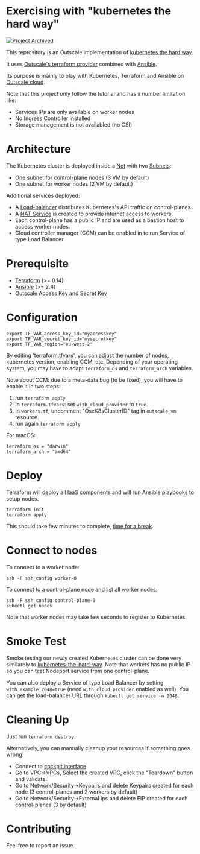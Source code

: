 # Exercising with "kubernetes the hard way"
[![Project Archived](https://docs.outscale.com/fr/userguide/_images/Project-Archived-red.svg)](https://docs.outscale.com/en/userguide/Open-Source-Projects.html)

This reprository is an Outscale implementation of [kubernetes the hard way](https://github.com/kelseyhightower/kubernetes-the-hard-way).

It uses [Outscale's terraform provider](https://registry.terraform.io/providers/outscale-dev/outscale/latest/docs) combined with [Ansible](https://www.ansible.com/).

Its purpose is mainly to play with Kubernetes, Terraform and Ansible on [Outscale cloud](http://www.outscale.com/).

Note that this project only follow the tutorial and has a number limitation like:
- Services IPs are only available on worker nodes
- No Ingress Controller installed
- Storage management is not availabled (no CSI)

# Architecture

The Kubernetes cluster is deployed inside a [Net](https://docs.outscale.com/en/userguide/About-Nets.html) with two [Subnets](https://docs.outscale.com/en/userguide/Getting-Information-About-Your-Subnets.html):
- One subnet for control-plane nodes (3 VM by default)
- One subnet for worker nodes (2 VM by default)

Additional services deployed:
- A [Load-balancer](https://docs.outscale.com/en/userguide/About-Load-Balancers.html) distributes Kubernetes's API traffic on control-planes.
- A [NAT Service](https://docs.outscale.com/en/userguide/About-NAT-Services.html) is created to provide internet access to workers.
- Each control-plane has a public IP and are used as a bastion host to access worker nodes.
- Cloud controller manager (CCM) can be enabled in to run Service of type Load Balancer

# Prerequisite

- [Terraform](https://www.terraform.io/) (>= 0.14)
- [Ansible](https://www.ansible.com/) (>= 2.4)
- [Outscale Access Key and Secret Key](https://docs.outscale.com/en/userguide/Creating-an-Access-Key.html)

# Configuration

```
export TF_VAR_access_key_id="myaccesskey"
export TF_VAR_secret_key_id="mysecretkey"
export TF_VAR_region="eu-west-2"
```

By editing ['terraform.tfvars'](terraform.tfvars), you can adjust the number of nodes, kubernetes version, enabling CCM, etc.
Depending of your operating system, you may have to adapt `terraform_os` and `terraform_arch` variables.

Note about CCM: due to a meta-data bug (to be fixed), you will have to enable it in two steps:
1. run `terraform apply`
2. In `terraform.tfvars`: set `with_cloud_provider` to `true`.
3. In `workers.tf`, uncomment "OscK8sClusterID" tag in `outscale_vm` resource.
4. run again `terraform apply`

For macOS:
```
terraform_os = "darwin"
terraform_arch = "amd64"
```

# Deploy

Terraform will deploy all IaaS components and will run Ansible playbooks to setup nodes.

```
terraform init
terraform apply
```

This should take few minutes to complete, [time for a break](https://xkcd.com/303/).

# Connect to nodes

To connect to a worker node:
```
ssh -F ssh_config worker-0
```

To connect to a control-plane node and list all worker nodes:
```
ssh -F ssh_config control-plane-0
kubectl get nodes
```

Note that worker nodes may take few seconds to register to Kubernetes.

# Smoke Test

Smoke testing our newly created Kubernetes cluster can be done very similarely to [kubernetes-the-hard-way](https://github.com/kelseyhightower/kubernetes-the-hard-way/blob/master/docs/13-smoke-test.md).
Note that workers has no public IP so you can test Nodeport service from one control-plane.

You can also deploy a Service of type Load Balancer by setting `with_example_2048=true` (need `with_cloud_provider` enabled as well). You can get the load-balancer URL through `kubectl get service -n 2048`.

# Cleaning Up

Just run `terraform destroy`.

Alternatively, you can manually cleanup your resources if something goes wrong:
- Connect to [cockpit interface](https://cockpit.outscale.com/)
- Go to VPC->VPCs, Select the created VPC, click the "Teardown" button and validate.
- Go to Network/Security->Keypairs and delete Keypairs created for each node (3 control-planes and 2 workers by default)
- Go to Network/Security->External Ips and delete EIP created for each control-planes (3 by default)

# Contributing

Feel free to report an issue.
